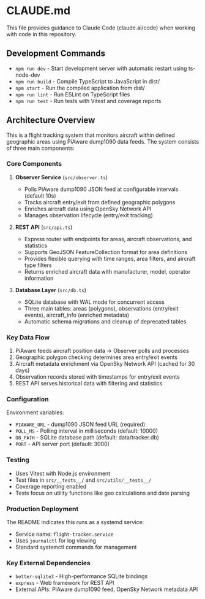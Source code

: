 # CLAUDE.md

This file provides guidance to Claude Code (claude.ai/code) when working with code in this repository.

## Development Commands

- `npm run dev` - Start development server with automatic restart using ts-node-dev
- `npm run build` - Compile TypeScript to JavaScript in dist/
- `npm start` - Run the compiled application from dist/
- `npm run lint` - Run ESLint on TypeScript files
- `npm run test` - Run tests with Vitest and coverage reports

## Architecture Overview

This is a flight tracking system that monitors aircraft within defined geographic areas using PiAware dump1090 data feeds. The system consists of three main components:

### Core Components

1. **Observer Service** (`src/observer.ts`)
   - Polls PiAware dump1090 JSON feed at configurable intervals (default 10s)
   - Tracks aircraft entry/exit from defined geographic polygons
   - Enriches aircraft data using OpenSky Network API
   - Manages observation lifecycle (entry/exit tracking)

2. **REST API** (`src/api.ts`)
   - Express router with endpoints for areas, aircraft observations, and statistics
   - Supports GeoJSON FeatureCollection format for area definitions
   - Provides flexible querying with time ranges, area filters, and aircraft type filters
   - Returns enriched aircraft data with manufacturer, model, operator information

3. **Database Layer** (`src/db.ts`)
   - SQLite database with WAL mode for concurrent access
   - Three main tables: areas (polygons), observations (entry/exit events), aircraft_info (enriched metadata)
   - Automatic schema migrations and cleanup of deprecated tables

### Key Data Flow

1. PiAware feeds aircraft position data → Observer polls and processes
2. Geographic polygon checking determines area entry/exit events
3. Aircraft metadata enrichment via OpenSky Network API (cached for 30 days)
4. Observation records stored with timestamps for entry/exit events
5. REST API serves historical data with filtering and statistics

### Configuration

Environment variables:
- `PIAWARE_URL` - dump1090 JSON feed URL (required)
- `POLL_MS` - Polling interval in milliseconds (default: 10000)
- `DB_PATH` - SQLite database path (default: data/tracker.db)
- `PORT` - API server port (default: 3000)

### Testing

- Uses Vitest with Node.js environment
- Test files in `src/__tests__/` and `src/utils/__tests__/`
- Coverage reporting enabled
- Tests focus on utility functions like geo calculations and date parsing

### Production Deployment

The README indicates this runs as a systemd service:
- Service name: `flight-tracker.service`
- Uses `journalctl` for log viewing
- Standard systemctl commands for management

### Key External Dependencies

- `better-sqlite3` - High-performance SQLite bindings
- `express` - Web framework for REST API
- External APIs: PiAware dump1090 feed, OpenSky Network metadata API